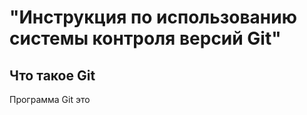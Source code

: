 # **"Инструкция по использованию системы контроля версий Git"** #

## Что такое Git

Программа Git  это